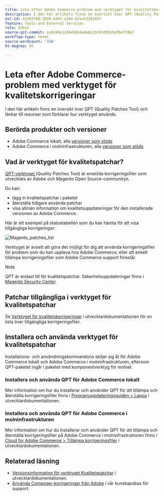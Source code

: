 ```yaml
---
title: Leta efter Adobe Commerce-problem med verktyget för kvalitetskorrigeringar
description: I den här artikeln finns en översikt över QPT (Quality Patches Tool) och länkar till resurser som förklarar hur verktyget används.
exl-id: 43393708-3939-449f-a764-b2ac6326165f
feature: Tools and External Services
role: Admin
source-git-commit: ce9c69e12d64b4b4a8e6129783d9b15e95eff867
workflow-type: tm+mt
source-wordcount: '358'
ht-degree: 0%

---
```


# Leta efter Adobe Commerce-problem med verktyget för kvalitetskorrigeringar

I den här artikeln finns en översikt över QPT (Quality Patches Tool) och länkar till resurser som förklarar hur verktyget används.

## Berörda produkter och versioner

* Adobe Commerce lokalt, alla [versioner som stöds](https://magento.com/sites/default/files/magento-software-lifecycle-policy.pdf)
* Adobe Commerce i molninfrastrukturen, alla [versioner som stöds](https://magento.com/sites/default/files/magento-software-lifecycle-policy.pdf)

## Vad är verktyget för kvalitetspatchar?

[QPT-verktyget ](https://github.com/magento/quality-patches) (Quality Patches Tool) är enskilda korrigeringsfiler som utvecklats av Adobe och Magento Open Source-communityn.

Du kan:

* lägg in kvalitetspatchar i paketet
* återställa tidigare använda patchar
* visa allmän information om kvalitetsuppdateringar för den installerade versionen av Adobe Commerce.

Här är ett exempel på statustabellen som du kan hämta för att visa tillgängliga korrigeringar:

![Magento_patches_list](assets/status_table.png)

Verktyget är avsett att göra det möjligt för dig att använda korrigeringsfiler för problem som du kan uppleva hos Adobe Commerce, eller att enkelt tillämpa korrigeringsfiler som Adobe Commerce support föreslår.

>[!NOTE]
>
>QPT är endast till för kvalitetspatchar. Säkerhetsuppdateringar finns i [Magento Security Center](https://magento.com/security/patches).

## Patchar tillgängliga i verktyget för kvalitetspatchar

Se [Verktyget för kvalitetskorrigeringar](https://experienceleague.adobe.com/tools/commerce-quality-patches/index.html?lang=sv-SE) i utvecklardokumentationen för en lista över tillgängliga korrigeringsfiler.

## Installera och använda verktyget för kvalitetspatchar

Installations- och användningskommandona skiljer sig åt för Adobe Commerce lokalt och Adobe Commerce i molninfrastrukturen, eftersom QPT-paketet ingår i paketet med komponentverktyg för molnet.

### Installera och använda QPT för Adobe Commerce lokalt

Mer information om hur du installerar och använder QPT för att tillämpa och återställa korrigeringsfiler finns i [Programuppdateringsguiden > Lappa](https://experienceleague.adobe.com/sv/docs/commerce-operations/tools/quality-patches-tool/usage) i utvecklardokumentationen.

### Installera och använda QPT för Adobe Commerce i molninfrastrukturen

Mer information om hur du installerar och använder QPT för att tillämpa och återställa korrigeringsfiler på Adobe Commerce i molninfrastrukturen finns i [Cloud for Adobe Commerce > Tillämpa korrigeringsfiler](https://experienceleague.adobe.com/sv/docs/commerce-cloud-service/user-guide/develop/upgrade/apply-patches) i utvecklardokumentationen.

## Relaterad läsning

* [Versionsinformation för verktyget Kvalitetspatchar](https://experienceleague.adobe.com/sv/docs/commerce-operations/tools/quality-patches-tool/release-notes) i utvecklardokumentationen.
* [Använda Composer-korrigeringar från Adobe](/help/how-to/general/how-to-apply-a-composer-patch-provided-by-magento.md) i vår kunskapsbas för support.

